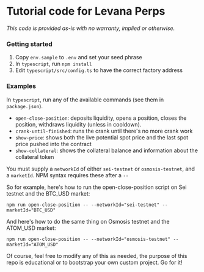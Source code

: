 # Tutorial code for Levana Perps

*This code is provided as-is with no warranty, implied or otherwise.*

### Getting started

1. Copy `env.sample` to `.env` and set your seed phrase
2. In `typescript`, run `npm install`
3. Edit `typescript/src/config.ts` to have the correct factory address

### Examples 

In `typescript`, run any of the available commands (see them in `package.json`).

* `open-close-position`: deposits liquidity, opens a position, closes the position, withdraws liquidity (unless in cooldown).
* `crank-until-finished`: runs the crank until there's no more crank work
* `show-price`: shows both the live potential spot price and the last spot price pushed into the contract
* `show-collateral`: shows the collateral balance and information about the collateral token

You must supply a `networkId` of either `sei-testnet` or `osmosis-testnet`, and a `marketId`. NPM syntax requires these after a `--`

So for example, here's how to run the open-close-position script on Sei testnet and the BTC_USD market:

```
npm run open-close-position -- --networkId="sei-testnet" --marketId="BTC_USD"
```

And here's how to do the same thing on Osmosis testnet and the ATOM_USD market:

```
npm run open-close-position -- --networkId="osmosis-testnet" --marketId="ATOM_USD"
```

Of course, feel free to modify any of this as needed, the purpose of this repo is educational or to bootstrap your own custom project. Go for it!


